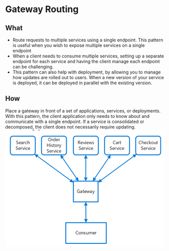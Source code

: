 # Gateway Routing

## What

* Route requests to multiple services using a single endpoint. This pattern is useful when you wish to expose multiple services on a single endpoint
* When a client needs to consume multiple services, setting up a separate endpoint for each service and having the client manage each endpoint can be challenging.
* This pattern can also help with deployment, by allowing you to manage how updates are rolled out to users. When a new version of your service is deployed, it can be deployed in parallel with the existing version.

## How

Place a gateway in front of a set of applications, services, or deployments. With this pattern, the client application only needs to know about and communicate with a single endpoint. If a service is consolidated or decomposed, the client does not necessarily require updating. ![picture 47](../../../.gitbook/assets/b606b054beaa53ed481613670f40a11f84c31e47d5814f415bfe41f8ccc0e4eb.png)



